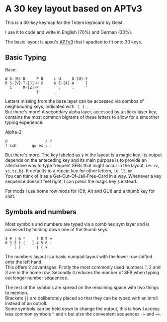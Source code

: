# A 30 key layout based on APTv3
This is a 30-key keymap for the Totem keyboard by Geist.

I use it to code and write in English (70%) and German (30%).

The basic layout is apsu's [APTv3](https://github.com/Apsu/APT) that I apadted to fit onto 30 keys.

## Basic Typing
Base:
```
W G-[ß]-D     F B     L U     O-[Ü]-Y
R S-[V]-T-[J]-H K     N E-[Ä]-A     I
  C     M-[Z]-P         ,     .     '
              $       _
```

Letters missing from the base layer can be accessed via combos of neighbouring keys, indicated with `-[ ]-`.\
But there's more! A secondary alpha layer, accessed by a sticky layer key, contains the most common bigrams of these letters to allow for a smoother typing experience.

Alpha-2:
```
@                 / ?
! sch       qu ex ; :
```

But there's more. The key labeled as `$` in the layout is a magic key. Its output depends on the anteceding key and its main purpose is to provide an alternative way to type frequent SFBs that might occur in the layout, i.e. `rv`, `sc`, `tz`, `bj`. It defaults to a repeat key for other letters, i.e. `ll`, `nn`.\
You can think of it as a Get-Out-Of-Jail-Free-Card in a way. Whenever a key sequence doesn't feel right, I can press the magic key `$` instead.

For mods I use home row mods for (Ctl, Alt and GUI) and a thumb key for shift.

## Symbols and numbers
Most symbols and numbers are typed via a combines sym layer and is accessed by holding down one of the thumb keys.
```
$ # | & *   _ 7 8 9 =
0 3 2 1 [   ] 4 5 6 -
  ` ( )       } { +
```

The numbers layout is a basic numpad layout with the lower row shifted onto the left hand.\
This offers 2 advantages. Firstly the most commonly used numbers 1, 2 and 3 are in the home row. Secondly it reduces the number of SFB when typing out longer number sequences.

The rest of the symbols are spread on the remaining space with two things to mention.\
Brackets `{}` are deliberately placed so that they can be typed with an inroll instead of an outroll.\
Some symbols can be held down to change the output, this is how I access less common symbols `^` and `%` but also the convenient sequences `->` and `=>`.
